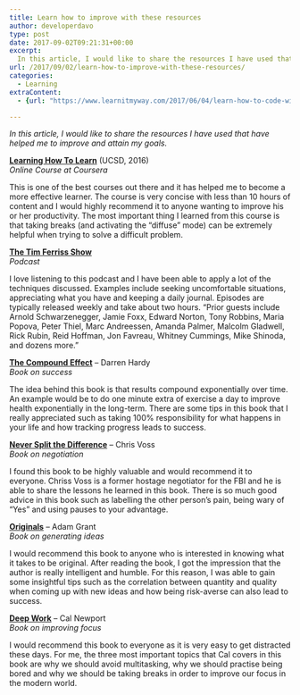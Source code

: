 ```yaml
---
title: Learn how to improve with these resources
author: developerdavo
type: post
date: 2017-09-02T09:21:31+00:00
excerpt: 
  In this article, I would like to share the resources I have used that have helped me to improve and attain my goals.
url: /2017/09/02/learn-how-to-improve-with-these-resources/
categories:
  - Learning
extraContent:
  - {url: "https://www.learnitmyway.com/2017/06/04/learn-how-to-code-with-these-resources/", title: "Learn how to code with these resources"}

---
```

_In this article, I would like to share the resources I have used that have helped me to improve and attain my goals._

<!--more-->

**<a href="https://www.coursera.org/learn/learning-how-to-learn" target="_blank" 
rel="noopener">Learning How To Learn</a>** (UCSD, 2016)  
_Online Course at Coursera_

This is one of the best courses out there and it has helped me to become a more effective learner. 
The course is very concise with less than 10 hours of content 
and I would highly recommend it to anyone wanting to improve his or her productivity. 
The most important thing I learned from this course is that taking breaks 
(and activating the &#8220;diffuse&#8221; mode) can be extremely helpful when trying to solve a difficult problem.

**<a href="https://tim.blog/podcast/" target="_blank" 
rel="noopener">The Tim Ferriss Show</a>**  
_Podcast_

I love listening to this podcast and I have been able to apply a lot of the techniques discussed. 
Examples include seeking uncomfortable situations, appreciating what you have and keeping a daily journal. 
Episodes are typically released weekly and take about two hours. 
&#8220;Prior guests include Arnold Schwarzenegger, Jamie Foxx, Edward Norton, Tony Robbins, Maria Popova, Peter Thiel, 
Marc Andreessen, Amanda Palmer, Malcolm Gladwell, Rick Rubin, Reid Hoffman, Jon Favreau, Whitney Cummings, 
Mike Shinoda, and dozens more.&#8221;

**<a href="https://www.goodreads.com/book/show/9420697-the-compound-effect?from_search=true" target="_blank" 
rel="noopener">The Compound Effect</a>** &#8211; Darren Hardy  
_Book on success_

The idea behind this book is that results compound exponentially over time. 
An example would be to do one minute extra of exercise a day to improve health exponentially in the long-term. 
There are some tips in this book that I really appreciated such as 
taking 100% responsibility for what happens in your life and how tracking progress leads to success.

**<a href="https://www.goodreads.com/book/show/26156469-never-split-the-difference?from_search=true" target="_blank" 
rel="noopener">Never Split the Difference</a>** &#8211; Chris Voss  
_Book on negotiation_

I found this book to be highly valuable and would recommend it to everyone. 
Chriss Voss is a former hostage negotiator for the FBI and he is able to share the lessons he learned in this book. 
There is so much good advice in this book such as labelling the other person&#8217;s pain, 
being wary of &#8220;Yes&#8221; and using pauses to your advantage.

**<a href="https://www.goodreads.com/book/show/25614523-originals?from_search=true" target="_blank" 
rel="noopener">Originals</a>** &#8211; Adam Grant  
_Book on generating ideas_

I would recommend this book to anyone who is interested in knowing what it takes to be original. 
After reading the book, I got the impression that the author is really intelligent and humble. 
For this reason, I was able to gain some insightful tips such as the correlation between quantity and quality 
when coming up with new ideas and how being risk-averse can also lead to success.

**<a href="http://calnewport.com/books/deep-work/" target="_blank" rel="noopener">Deep Work</a>** &#8211; Cal Newport  
_Book on improving focus_

I would recommend this book to everyone as it is very easy to get distracted these days. 
For me, the three most important topics that Cal covers in this book are why we should avoid multitasking, 
why we should practise being bored and why we should be taking breaks in order to improve our focus in the modern world.
